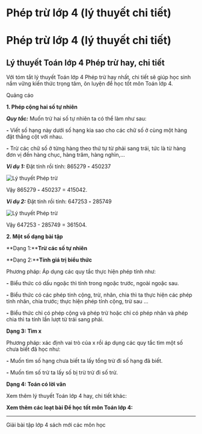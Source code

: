 # Phép trừ lớp 4 (lý thuyết chi tiết)

# Phép trừ lớp 4 (lý thuyết chi tiết)

## Lý thuyết Toán lớp 4 Phép trừ hay, chi tiết

Với tóm tắt lý thuyết Toán lớp 4 Phép trừ hay nhất, chi tiết sẽ giúp học sinh nắm vững kiến thức trọng tâm, ôn luyện để học tốt môn Toán lớp 4.

Quảng cáo

**1\. Phép cộng hai số tự nhiên**

**_Quy tắc:_** Muốn trừ hai số tự nhiên ta có thể làm như sau:

**-** Viết số hạng này dưới số hạng kia sao cho các chữ số ở cùng một hàng đặt thẳng cột với nhau.

**-** Trừ các chữ số ở từng hàng theo thứ tự từ phải sang trái, tức là từ hàng đơn vị đến hàng chục, hàng trăm, hàng nghìn,…

**_Ví dụ 1:_** Đặt tính rồi tính: 865279 **-** 450237

![Lý thuyết Phép trừ](https://vietjack.com/giai-toan-lop-4/images/ly-thuyet-phep-tru-93219.png)

Vậy 865279 **-** 450237 = 415042.

**_Ví dụ 2:_** Đặt tính rồi tính: 647253 **-** 285749

![Lý thuyết Phép trừ](https://vietjack.com/giai-toan-lop-4/images/ly-thuyet-phep-tru-93218.png)

Vậy 647253 - 285749 = 361504.

**2\. Một số dạng bài tập**

**Dạng 1:****Trừ các số tự nhiên**

**Dạng 2:****Tính giá trị biểu thức**

Phương pháp: Áp dụng các quy tắc thực hiện phép tính như:

**-** Biểu thức có dấu ngoặc thì tính trong ngoặc trước, ngoài ngoặc sau.

**-** Biểu thức có các phép tính cộng, trừ, nhân, chia thì ta thực hiện các phép tính nhân, chia trước; thực hiện phép tính cộng, trừ sau …

**-** Biểu thức chỉ có phép cộng và phép trừ hoặc chỉ có phép nhân và phép chia thì ta tính lần lượt từ trái sang phải.

**Dạng 3: Tìm x**

Phương pháp: xác định vai trò của x rồi áp dụng các quy tắc tìm một số chưa biết đã học như:

**-** Muốn tìm số hạng chưa biết ta lấy tổng trừ đi số hạng đã biết.

**-** Muốn tìm số trừ ta lấy số bị trừ trừ đi số trừ.

**Dạng 4: Toán có lời văn**

Xem thêm lý thuyết Toán lớp 4 hay, chi tiết khác:

**Xem thêm các loạt bài Để học tốt môn Toán lớp 4:**

* * *

Giải bài tập lớp 4 sách mới các môn học
